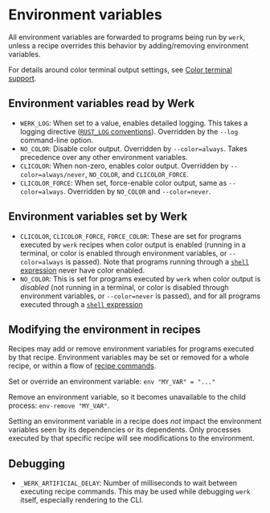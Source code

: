 # Environment variables

All environment variables are forwarded to programs being run by `werk`, unless
a recipe overrides this behavior by adding/removing environment variables.

For details around color terminal output settings, see [Color terminal
support](./color.md).

## Environment variables read by Werk

- `WERK_LOG`: When set to a value, enables detailed logging. This takes a
  logging directive ([`RUST_LOG`
  conventions](https://docs.rs/tracing-subscriber/latest/tracing_subscriber/filter/struct.EnvFilter.html)).
  Overridden by the `--log` command-line option.
- `NO_COLOR`: Disable color output. Overridden by `--color=always`. Takes
  precedence over any other environment variables.
- `CLICOLOR`: When non-zero, enables color output. Overridden by
  `--color=always/never`, `NO_COLOR`, and `CLICOLOR_FORCE`.
- `CLICOLOR_FORCE`: When set, force-enable color output, same as
  `--color=always`. Overridden by `NO_COLOR` and `--color=never`.

## Environment variables set by Werk

- `CLICOLOR`, `CLICOLOR_FORCE`, `FORCE_COLOR`: These are set for programs
  executed by `werk` recipes when color output is enabled (running in a
  terminal, or color is enabled through environment variables, or
  `--color=always` is passed). Note that programs running through a [`shell`
  expression](./language/expressions.md#shell) never have color enabled.
- `NO_COLOR`: This is set for programs executed by `werk` when color output is
  _disabled_ (not running in a terminal, or color is disabled through
  environment variables, or `--color=never` is passed), and for all programs
  executed through a [`shell` expression](./language/expressions.md#shell)

## Modifying the environment in recipes

Recipes may add or remove environment variables for programs executed by that
recipe. Environment variables may be set or removed for a whole recipe, or
within a flow of [recipe commands](./language/recipe_commands.md).

Set or override an environment variable: `env "MY_VAR" = "..."`

Remove an environment variable, so it becomes unavailable to the child process:
`env-remove "MY_VAR"`.

Setting an environment variable in a recipe does _not_ impact the environment
variables seen by its dependencies or its dependents. Only processes executed by
that specific recipe will see modifications to the environment.

## Debugging

- `_WERK_ARTIFICIAL_DELAY`: Number of milliseconds to wait between executing
  recipe commands. This may be used while debugging `werk` itself, especially
  rendering to the CLI.
